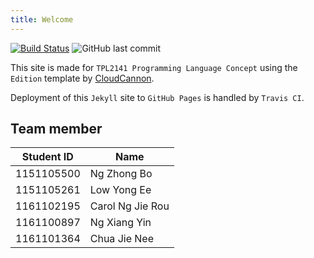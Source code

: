 ```yaml
---
title: Welcome
---
```


[![Build Status](https://travis-ci.org/garyng/tpl2141.svg?branch=master)](https://travis-ci.org/garyng/tpl2141)
![GitHub last commit](https://img.shields.io/github/last-commit/garyng/tpl2141.svg)

This site is made for `TPL2141 Programming Language Concept` using the `Edition` template by [CloudCannon](https://github.com/CloudCannon/edition-jekyll-template).

Deployment of this `Jekyll` site to `GitHub Pages` is handled by `Travis CI`.

## Team member

| Student ID | Name             |
| ---------- | ---------------- |
| 1151105500 | Ng Zhong Bo      |
| 1151105261 | Low Yong Ee      |
| 1161102195 | Carol Ng Jie Rou |
| 1161100897 | Ng Xiang Yin     |
| 1161101364 | Chua Jie Nee     |